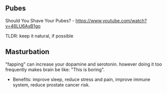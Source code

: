 ## Pubes

Should You Shave Your Pubes? - https://www.youtube.com/watch?v=46LU6AxB1go

TLDR: keep it natural, if possible

## Masturbation

"fapping" can increase your dopamine and serotonin. however doing it too frequently makes brain be like: "This is boring".

- Benefits: improve sleep, reduce stress and pain, improve immune system, reduce prostate cancer risk.



